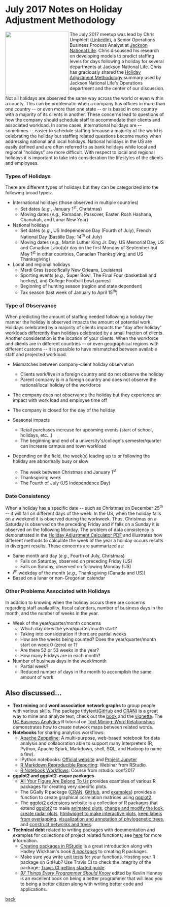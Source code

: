 # July 2017 Notes on Holiday Adjustment Methodology
<a href="url"><img src="https://lansingarearusersgroup.github.io/images/LansingAreaRUserGroup_CIRCLE-w-Michigan-logo_300dpi.png" align="left" height="200"></a>The July 2017 meetup was lead by Chris Umphlett ([LinkedIn](https://www.linkedin.com/in/chris-umphlett-2a905669)), a Senior Operations Business Process Analyst at [Jackson National Life](https://www.jackson.com). Chris discussed his research on developing models to predict staffing levels for days following a holiday for several departments at Jackson National Life. Chris has graciously shared the [Holiday Adjustment Methodology](https://lansingarearusersgroup.github.io/pastMeetups/jul2017_HolidayAdjustmentMethodology.pdf) summary used by Jackson National Life's Operations department and the center of our discussion.

Not all holidays are observed the same way across the world or even within a county. This can be problematic when a company has offices in more than one country -- or even more than one state -- or is based in one country with a majority of its clients in another. These concerns lead to questions of how the company should schedule staff to accommodate their clients and associated workload. In some cases, international holidays are -- sometimes -- easier to schedule staffing because a majority of the world is celebrating the holiday but staffing related questions become murky when addressing national and local holidays. National holidays in the US are easily defined and are often referred to as bank holidays while local and regional "holidays" are more difficult. With respect to local and regional holidays it is important to take into consideration the lifestyles of the clients and employees. 

### Types of Holidays
There are different types of holidays but they can be categorized into the following broad types:

- International holidays (those observed in multiple countries)
  + Set dates (_e.g._, January 1<sup>st</sup>, Christmas)
  + Moving dates (_e.g._, Ramadan, Passover, Easter, Rosh Hashana, Chanukah, and Lunar New Year)
- National holidays
  + Set dates (_e.g._, US Independence Day (Fourth of July), French National Day (Bastille Day; 14<sup>th</sup> of July)
  + Moving dates (_e.g._, Martin Luther King Jr. Day, US Memorial Day, US and Canadian Labo(u)r day on the first Monday of September but May 1<sup>st</sup> in other countries, Canadian Thanksgiving, and US Thanksgiving)
- Local and regional holidays
  + Mardi Gras (specifically New Orleans, Louisiana)
  + Sporting events (_e.g._, Super Bowl, The Final Four (basketball and hockey), and College Football bowl games)
  + Beginning of hunting season (region and state dependent)
  + Tax season (last week of January to April 15<sup>th</sup>)

### Type of Observance
When predicting the amount of staffing needed following a holiday the manner the holiday is observed impacts the amount of potential work. Holidays celebrated by a majority of clients impacts the "day after holiday" workloads differently than holidays celebrated by a small fraction of clients. Another consideration is the location of your clients. When the workforce and clients are in different countries -- or even geographical regions with different customs -- it is possible to have mismatched between available staff and projected workload.

- Mismatches between company-client holiday observation
  + Clients work/live in a foreign country and do not observe the holiday
  + Parent company is in a foreign country and does not observe the national/local holiday of the workforce

- The company does not observance the holiday but they experience an impact with work load and employee time off
- The company is closed for the day of the holiday
- Seasonal impacts
  + Retail purchases increase for upcoming events (start of school, holidays, etc...)
  + The beginning and end of a university's/college's semester/quarter can increase campus and town workload
- Depending on the field, the week(s) leading up to or following the holiday are abnormally busy or slow
  + The week between Christmas and January 1<sup>st</sup>
  + Thanksgiving week
  + The Fourth of July (US Independence Day)

### Date Consistency
When a holiday has a specific date -- such as Christmas on December 25<sup>th</sup> -- it will fall on different days of the week. In the US, when the holiday falls on a weekend it is observed during the workweek. Thus, Christmas on a Saturday is observed on the preceding Friday and if falls on a Sunday it is observed on the following Monday. The problem of data consistency is demonstrated in the [Holiday Adjustment Calculator PDF](https://lansingarearusersgroup.github.io/pastMeetups/jul2017_HolidayAdjustmentCalculator.pdf) and illustrates how different methods to calculate the week of the year a holiday occurs results in divergent results. These concerns are summarized as:

- Same month and day (_e.g._, Fourth of July, Christmas)
  + Falls on Saturday, observed on preceding Friday (US)
  + Falls on Sunday, observed on following Monday (US)
- _i<sup>th</sup>_ weekday of the month (_e.g._, Thanksgiving (Canada and US))
- Based on a lunar or non-Gregorian calendar

### Other Problems Associated with Holidays
In addition to knowing when the holiday occurs there are concerns regarding staff availability, fiscal calendars, number of business days in the month, and the number of weeks in the year.

- Week of the year/quarter/month concerns
  + Which day does the year/quarter/month start?
  + Taking into consideration if there are partial weeks
  + How are the weeks being counted? Does the year/quarter/month start on week 0 (zero) or 1?
  + Are there 52 or 53 weeks in the year?
  + How many Fridays are in each month?
- Number of business days in the week/month
  + Partial week?
  + Reduced number of days in the month to accomplish the same amount of work


## Also discussed...

- **Text mining** and **word association network graphs** to group people with various skills. The package tidytext([GitHub](https://github.com/dgrtwo/tidy-text-mining) and [CRAN](https://cran.r-project.org/package=tidytext)) is a great way to mine and analyze text; check out the [book](http://tidytextmining.com) and the [vignette](https://cran.r-project.org/web/packages/tidytext/vignettes/tidytext.html). The [UC Business Analytics](http://business.uc.edu/analytics-center.html) R tutorial on [Text Mining: Word Relationships](http://uc-r.github.io/word_relationships) demonstrates how to create network maps between related words.
- **Notebooks** for sharing analytics workflows:
  + [Apache Zeppeline](https://zeppelin.apache.org): A multi-purpose, web-based notebook for data analysis and collaboration able to support many interpreters (R, Python, Apache Spark, Markdown, shell, SQL, and Hadoop to name a few).
  + IPython notebooks: [Official website](https://ipython.org) and [Project Jupyter](https://jupyter.org/)
  + [R Markdown Reproducible Reporting](https://www.rstudio.com/resources/webinars/reproducible-reporting/): Webinar from RStudio.
  + [R Notebook Workflows](https://www.rstudio.com/resources/videos/r-notebook-workflows/): Course from rstudio::conf2017
- **ggplot2 and ggplot2-esque packages** 
  + [All Your Figure Are Belong To Us](http://yutannihilation.github.io/allYourFigureAreBelongToUs/) provides examples of various R packages for creating very specific plots.
  + The GGally R package ([CRAN](https://cran.r-project.org/package=GGally), [GitHub](https://ggobi.github.io/ggally/), and [examples](http://yutannihilation.github.io/allYourFigureAreBelongToUs/ggally/)) provides a function to create graphical correlation matrices using [ggplot2](http://ggplot2.tidyverse.org).
  + The [ggplot2 extensions](http://www.ggplot2-exts.org) website is a collection of R packages that extend [ggplot2](http://ggplot2.tidyverse.org) to make [animated plots](https://github.com/dgrtwo/gganimate), [change and modify the look](https://github.com/jrnold/ggthemes), [create radar plots](https://github.com/ricardo-bion/ggradar), [htmlwidget to make interactive plots](https://github.com/davidgohel/ggiraph), [keep labels from overlapping](https://github.com/slowkow/ggrepel), [visualization and annotation of phylogenetic trees](https://guangchuangyu.github.io/ggtree), and [construct networks and trees](https://github.com/thomasp85/ggraph). 
- **Technical debt** related to writing packages with documentation and examples for collections of project related functions; see [here](https://en.wikipedia.org/wiki/Technical_debt) for more information.
  + [Creating packages in RStudio](https://www.rstudio.com/resources/webinars/rstudio-essentials-webinar-series-programming-part-3/) is a great introduction along with Hadley Wickham's book _[R packages](http://r-pkgs.had.co.nz)_ to creating R packages.
  + Make sure you write [unit tests](http://r-pkgs.had.co.nz/tests.html) for your functions. Hosting your R package on GitHub? Use Travis CI to check the integrity of the package; [Travis CI getting started guide](https://docs.travis-ci.com/user/getting-started/).
  + _[97 Things Every Programmer Should Know](http://shop.oreilly.com/product/9780596809492.do)_ edited by Kevlin Henney is an excellent book on being a better programmer that will lead you to being a better citizen along with writing better code and applications.


[back](../)
